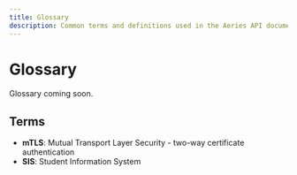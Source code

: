 ```yaml
---
title: Glossary
description: Common terms and definitions used in the Aeries API documentation
---
```


# Glossary

Glossary coming soon.

## Terms

- **mTLS**: Mutual Transport Layer Security - two-way certificate authentication
- **SIS**: Student Information System
